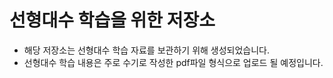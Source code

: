 # 선형대수 학습을 위한 저장소 
* 해당 저장소는 선형대수 학습 자료를 보관하기 위해 생성되었습니다. 
* 선형대수 학습 내용은 주로 수기로 작성한 pdf파일 형식으로 업로드 될 예정입니다. 